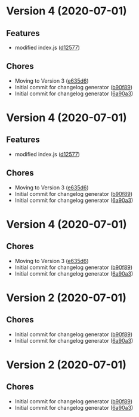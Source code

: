 # Version 4 (2020-07-01)

## Features
* modified index.js ([d12577](https://github.com/jackyef/changelog-generator/commit/d12577799b604a3312841ee6e9f8dd9f5f22699f))

## Chores
* Moving to Version 3 ([e635d6](https://github.com/jackyef/changelog-generator/commit/e635d662e25020ad78af0847b211856579aa9d6e))
* Initial commit for changelog generator ([b90f89](https://github.com/jackyef/changelog-generator/commit/b90f89cfbc947f0806369e5ebd236cbbf5155231))
* Initial commit for changelog generator ([6a90a3](https://github.com/jackyef/changelog-generator/commit/6a90a3b30641f4f3c3e968422b9ff53fd73b5acb))

# Version 4 (2020-07-01)

## Features
* modified index.js ([d12577](https://github.com/jackyef/changelog-generator/commit/d12577799b604a3312841ee6e9f8dd9f5f22699f))

## Chores
* Moving to Version 3 ([e635d6](https://github.com/jackyef/changelog-generator/commit/e635d662e25020ad78af0847b211856579aa9d6e))
* Initial commit for changelog generator ([b90f89](https://github.com/jackyef/changelog-generator/commit/b90f89cfbc947f0806369e5ebd236cbbf5155231))
* Initial commit for changelog generator ([6a90a3](https://github.com/jackyef/changelog-generator/commit/6a90a3b30641f4f3c3e968422b9ff53fd73b5acb))

# Version 4 (2020-07-01)

## Chores
* Moving to Version 3 ([e635d6](https://github.com/jackyef/changelog-generator/commit/e635d662e25020ad78af0847b211856579aa9d6e))
* Initial commit for changelog generator ([b90f89](https://github.com/jackyef/changelog-generator/commit/b90f89cfbc947f0806369e5ebd236cbbf5155231))
* Initial commit for changelog generator ([6a90a3](https://github.com/jackyef/changelog-generator/commit/6a90a3b30641f4f3c3e968422b9ff53fd73b5acb))

# Version 2 (2020-07-01)

## Chores
* Initial commit for changelog generator ([b90f89](https://github.com/jackyef/changelog-generator/commit/b90f89cfbc947f0806369e5ebd236cbbf5155231))
* Initial commit for changelog generator ([6a90a3](https://github.com/jackyef/changelog-generator/commit/6a90a3b30641f4f3c3e968422b9ff53fd73b5acb))

# Version 2 (2020-07-01)

## Chores
* Initial commit for changelog generator ([b90f89](https://github.com/jackyef/changelog-generator/commit/b90f89cfbc947f0806369e5ebd236cbbf5155231))
* Initial commit for changelog generator ([6a90a3](https://github.com/jackyef/changelog-generator/commit/6a90a3b30641f4f3c3e968422b9ff53fd73b5acb))

